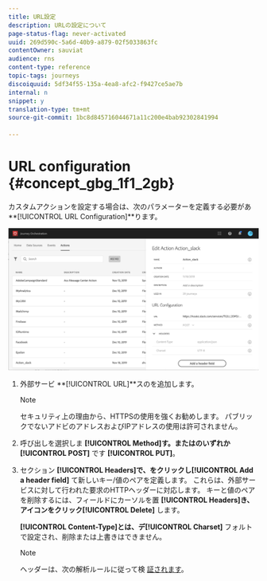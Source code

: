 ```yaml
---
title: URL設定
description: URLの設定について
page-status-flag: never-activated
uuid: 269d590c-5a6d-40b9-a879-02f5033863fc
contentOwner: sauviat
audience: rns
content-type: reference
topic-tags: journeys
discoiquuid: 5df34f55-135a-4ea8-afc2-f9427ce5ae7b
internal: n
snippet: y
translation-type: tm+mt
source-git-commit: 1bc8d845716044671a11c200e4bab92302841994

---
```



# URL configuration {#concept_gbg_1f1_2gb}

カスタムアクションを設定する場合は、次のパラメーターを定義する必要があ **[!UICONTROL URL Configuration]**ります。

![](../assets/journeyurlconfiguration.png)

1. 外部サービ **[!UICONTROL URL]**スのを追加します。

   >[!NOTE]
   >
   >セキュリティ上の理由から、HTTPSの使用を強くお勧めします。 パブリックでないアドビのアドレスおよびIPアドレスの使用は許可されません。

1. 呼び出しを選択しま **[!UICONTROL Method]**す。またはのいずれか**[!UICONTROL POST]** です **[!UICONTROL PUT]**。
1. セクション **[!UICONTROL Headers]**で、をクリックし**[!UICONTROL Add a header field]** て新しいキー/値のペアを定義します。 これらは、外部サービスに対して行われた要求のHTTPヘッダーに対応します。 キーと値のペアを削除するには、フィールドにカーソルを置 **[!UICONTROL Headers]**き、アイコンをクリック**[!UICONTROL Delete]** します。

   **[!UICONTROL Content-Type]**とは、デ**[!UICONTROL Charset]** フォルトで設定され、削除または上書きはできません。

   >[!NOTE]
   >
   >ヘッダーは、次の解析ルールに従って検 [証されます](https://tools.ietf.org/html/rfc7230#section-3.2.4)。
